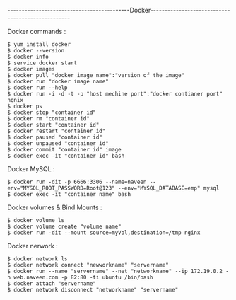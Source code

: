 -------------------------------------------Docker--------------------------------------------------

Docker commands :
```
$ yum install docker
$ docker --version
$ docker info
$ service docker start
$ docker images
$ docker pull "docker image name":"version of the image"
$ docker run "docker image name"
$ docker run --help
$ docker run -i -d -t -p "host mechine port":"docker contianer port" ngnix
$ docker ps
$ docker stop "container id"
$ docker rm "container id"
$ docker start "container id"
$ docker restart "container id"
$ docker paused "container id"
$ docker unpaused "container id"
$ docker commit "container id" image
$ docker exec -it "container id" bash
```
Docker MySQL :
```
$ docker run -dit -p 6666:3306 --name=naveen --env="MYSQL_ROOT_PASSWORD=Root@123" --env="MYSQL_DATABASE=emp" mysql
$ docker exec -it "container name" bash
```
Docker volumes & Bind Mounts :
```
$ docker volume ls
$ docker volume create "volume name"
$ docker run -dit --mount source=myVol,destination=/tmp nginx
```
Docker nerwork :
```
$ docker network ls
$ docker network connect "newworkname" "servername"
$ docker run --name "servername" --net "networkname" --ip 172.19.0.2 -h web.naveen.com -p 82:80 -ti ubuntu /bin/bash
$ docker attach "servername"
$ docker network disconnect "networkname" "servername"
```
